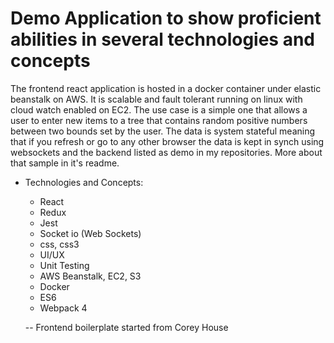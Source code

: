 # Demo Application to show proficient abilities in several technologies and concepts

The frontend react application is hosted in a docker container under elastic beanstalk on AWS.  It is scalable and fault tolerant running on linux with cloud watch enabled on EC2.  The use case is a simple one that allows a user to enter new items to a tree that contains random positive numbers between two bounds set by the user.  The data is system stateful meaning that if you refresh or go to any other browser the data is kept in synch using websockets and the backend listed as demo in my repositories.  More about that sample in it's readme.

* Technologies and Concepts:
  * React
  * Redux
  * Jest
  * Socket io (Web Sockets)
  * css, css3
  * UI/UX
  * Unit Testing
  * AWS Beanstalk, EC2, S3
  * Docker
  * ES6
  * Webpack 4
  
  
  
  
  
  
  
  -- Frontend boilerplate started from Corey House
